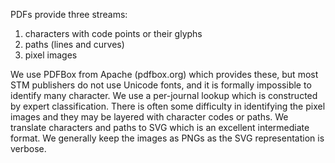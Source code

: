PDFs provide three streams:

1. characters with code points or their glyphs
2. paths (lines and curves)
3. pixel images

We use PDFBox from Apache (pdfbox.org) which provides these, but most STM publishers do not use Unicode fonts, and it is formally impossible to identify many character. We use a per-journal lookup which is constructed by expert classification. There is often some difficulty in identifying the pixel images and they may be layered with character codes or paths. We translate characters and paths to SVG which is an excellent intermediate format. We generally keep the images as PNGs as the SVG representation is verbose.